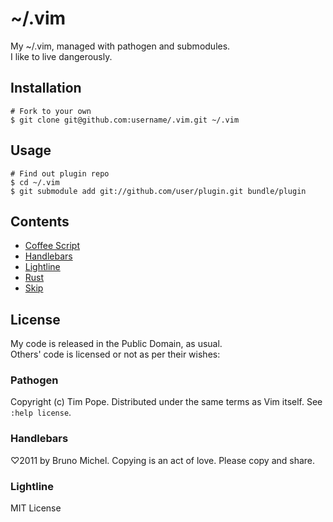 # ~/.vim

My ~/.vim, managed with pathogen and submodules.  
I like to live dangerously.

## Installation

    # Fork to your own
    $ git clone git@github.com:username/.vim.git ~/.vim

## Usage

    # Find out plugin repo
    $ cd ~/.vim
    $ git submodule add git://github.com/user/plugin.git bundle/plugin

## Contents

- [Coffee Script](https://github.com/kchmck/vim-coffee-script)
- [Handlebars](https://github.com/nono/vim-handlebars)
- [Lightline](https://github.com/itchyny/lightline.vim)
- [Rust](https://github.com/wting/rust.vim)
- [Skip](https://github.com/jayflo/vim-skip)

## License

My code is released in the Public Domain, as usual.  
Others' code is licensed or not as per their wishes:

### Pathogen

Copyright (c) Tim Pope.  Distributed under the same terms as Vim itself.
See `:help license`.

### Handlebars

♡2011 by Bruno Michel. Copying is an act of love. Please copy and share.

### Lightline

MIT License
